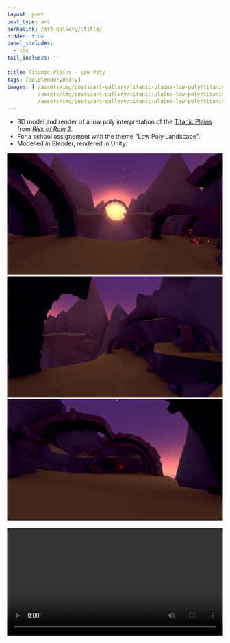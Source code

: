 ```yaml
---
layout: post
post_type: art
permalink: /art-gallery/:title/
hidden: true
panel_includes:
  - toc
tail_includes: ''

title: Titanic Plains - Low Poly
tags: [3D,Blender,Unity]
images: [ /assets/img/posts/art-gallery/titanic-plains-low-poly/titanic_plains_low_poly_1.png,
          /assets/img/posts/art-gallery/titanic-plains-low-poly/titanic_plains_low_poly_2.png,
          /assets/img/posts/art-gallery/titanic-plains-low-poly/titanic_plains_low_poly_3.png ]
---
```


* 3D model and render of a low poly interpretation of the [Titanic Plains](https://riskofrain2.fandom.com/wiki/Titanic_Plains) from [*Risk of Rain 2*](https://www.riskofrain.com/). <br>
* For a school assignement with the theme "Low Poly Landscape". <br>
* Modelled in Blender, rendered in Unity.

![](/assets/img/posts/art-gallery/titanic-plains-low-poly/titanic_plains_low_poly_1.png)
![](/assets/img/posts/art-gallery/titanic-plains-low-poly/titanic_plains_low_poly_2.png)
![](/assets/img/posts/art-gallery/titanic-plains-low-poly/titanic_plains_low_poly_3.png)

<video width="100%" controls="controls">
  <source src="/assets/img/posts/art-gallery/titanic-plains-low-poly/titanic_plains_low_poly_video.mp4" type="video/mp4">
</video>